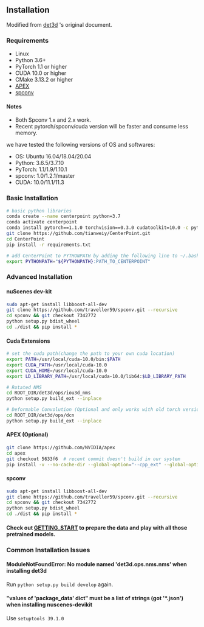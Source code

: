 ## Installation
Modified from [det3d](https://github.com/poodarchu/Det3D/tree/56402d4761a5b73acd23080f537599b0888cce07) 's original document.

### Requirements

- Linux
- Python 3.6+
- PyTorch 1.1 or higher
- CUDA 10.0 or higher
- CMake 3.13.2 or higher
- [APEX](https://github.com/nvidia/apex)
- [spconv](https://github.com/traveller59/spconv/commit/73427720a539caf9a44ec58abe3af7aa9ddb8e39) 

#### Notes
- Both Spconv 1.x and 2.x work.
- Recent pytorch/spconv/cuda version will be faster and consume less memory. 

we have tested the following versions of OS and softwares:

- OS: Ubuntu 16.04/18.04/20.04
- Python: 3.6.5/3.7.10 
- PyTorch: 1.1/1.9/1.10.1
- spconv: 1.0/1.2.1/master
- CUDA: 10.0/11.1/11.3

### Basic Installation 

```bash
# basic python libraries
conda create --name centerpoint python=3.7
conda activate centerpoint
conda install pytorch==1.1.0 torchvision==0.3.0 cudatoolkit=10.0 -c pytorch
git clone https://github.com/tianweiy/CenterPoint.git
cd CenterPoint
pip install -r requirements.txt

# add CenterPoint to PYTHONPATH by adding the following line to ~/.bashrc (change the path accordingly)
export PYTHONPATH="${PYTHONPATH}:PATH_TO_CENTERPOINT"
```

### Advanced Installation 

#### nuScenes dev-kit

```bash
sudo apt-get install libboost-all-dev
git clone https://github.com/traveller59/spconv.git --recursive
cd spconv && git checkout 7342772
python setup.py bdist_wheel
cd ./dist && pip install *
```

#### Cuda Extensions

```bash
# set the cuda path(change the path to your own cuda location) 
export PATH=/usr/local/cuda-10.0/bin:$PATH
export CUDA_PATH=/usr/local/cuda-10.0
export CUDA_HOME=/usr/local/cuda-10.0
export LD_LIBRARY_PATH=/usr/local/cuda-10.0/lib64:$LD_LIBRARY_PATH

# Rotated NMS 
cd ROOT_DIR/det3d/ops/iou3d_nms
python setup.py build_ext --inplace

# Deformable Convolution (Optional and only works with old torch versions e.g. 1.1)
cd ROOT_DIR/det3d/ops/dcn
python setup.py build_ext --inplace
```

#### APEX (Optional)

```bash
git clone https://github.com/NVIDIA/apex
cd apex
git checkout 5633f6  # recent commit doesn't build in our system 
pip install -v --no-cache-dir --global-option="--cpp_ext" --global-option="--cuda_ext" ./
```

#### spconv
```bash
sudo apt-get install libboost-all-dev
git clone https://github.com/traveller59/spconv.git --recursive
cd spconv && git checkout 7342772
python setup.py bdist_wheel
cd ./dist && pip install *
```

#### Check out [GETTING_START](GETTING_START.md) to prepare the data and play with all those pretrained models. 

### Common Installation Issues

#### ModuleNotFoundError: No module named 'det3d.ops.nms.nms' when installing det3d

Run `python setup.py build develop` again.

#### "values of 'package_data' dict" must be a list of strings (got '*.json') when installing nuscenes-devikit

Use `setuptools 39.1.0 `